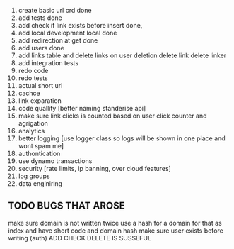 1. create basic url crd done
1. add tests done
1. add check if link exists before insert done,
1. add local development local done
1. add redirection at get done
1. add users done
1. add links table and delete links on user deletion delete link delete linker
1. add integration tests
1. redo code
1. redo tests
1. actual short url
1. cachce
1. link exparation
1. code quallity [better naming standerise api]
1. make sure link clicks is counted based on user click counter and agrigation
1. analytics
1. better logging [use logger class so logs will be shown in one place and wont spam me]
1. authontication
1. use dynamo transactions
1. security [rate limits, ip banning, over cloud features]
1. log groups
1. data enginiring

## TODO BUGS THAT AROSE

make sure domain is not written twice use a hash for a domain for that as index
and have short code and domain hash
make sure user exists before writing (auth)
ADD CHECK DELETE IS SUSSEFUL
